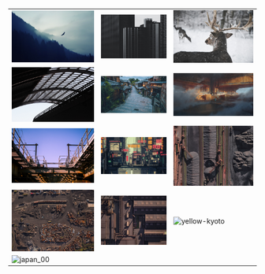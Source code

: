 <table>
  <tr>
    <td><img src="eagle.jpg" alt="eagle" width="300"/></td>
    <td><img src="buildings.jpg" alt="buildings" width="300"/></td>
    <td><img src="pexels-schneewolf-735987.jpg" alt="pexels-schneewolf-735987" width="300"/></td>
  </tr>
  <tr>
    <td><img src="roog-bg.jpg" alt="roog-bg" width="300"/></td>
    <td><img src="zen-street.jpg" alt="zen-street" width="300"/></td>
    <td><img src="cloud-temple.jpg" alt="cloud-temple" width="300"/></td>
  </tr>
  <tr>
    <td><img src="metal-purple-bridge.jpg" alt="metal-purple-bridge" width="300"/></td>
    <td><img src="sushi.jpg" alt="sushi" width="300"/></td>
    <td><img src="ind_02.jpg" alt="ind_02" width="300"/></td>
  </tr>
  <tr>
    <td><img src="ind_01.jpg" alt="ind_01" width="300"/></td>
    <td><img src="ind_03.jpg" alt="ind_03" width="300"/></td>
    <td><img src="yellow-kyoto.jpg" alt="yellow-kyoto" width="300"/></td>
  </tr>
  <tr>
    <td><img src="japan_00.jpg" alt="japan_00" width="300"/></td>
    <td></td>
    <td></td>
  </tr>
</table>
